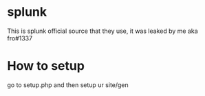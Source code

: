 # splunk
This is splunk official source that they use, it was leaked by me aka fro#1337
# How to setup
go to setup.php and then setup ur site/gen
